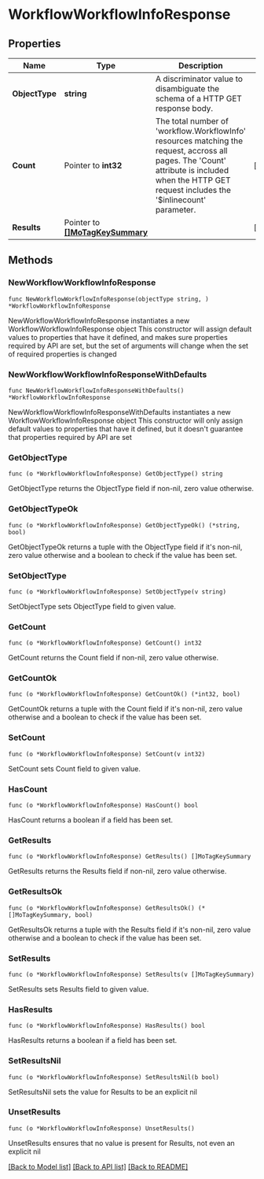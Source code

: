 # WorkflowWorkflowInfoResponse

## Properties

Name | Type | Description | Notes
------------ | ------------- | ------------- | -------------
**ObjectType** | **string** | A discriminator value to disambiguate the schema of a HTTP GET response body. | 
**Count** | Pointer to **int32** | The total number of &#39;workflow.WorkflowInfo&#39; resources matching the request, accross all pages. The &#39;Count&#39; attribute is included when the HTTP GET request includes the &#39;$inlinecount&#39; parameter. | [optional] 
**Results** | Pointer to [**[]MoTagKeySummary**](MoTagKeySummary.md) |  | [optional] 

## Methods

### NewWorkflowWorkflowInfoResponse

`func NewWorkflowWorkflowInfoResponse(objectType string, ) *WorkflowWorkflowInfoResponse`

NewWorkflowWorkflowInfoResponse instantiates a new WorkflowWorkflowInfoResponse object
This constructor will assign default values to properties that have it defined,
and makes sure properties required by API are set, but the set of arguments
will change when the set of required properties is changed

### NewWorkflowWorkflowInfoResponseWithDefaults

`func NewWorkflowWorkflowInfoResponseWithDefaults() *WorkflowWorkflowInfoResponse`

NewWorkflowWorkflowInfoResponseWithDefaults instantiates a new WorkflowWorkflowInfoResponse object
This constructor will only assign default values to properties that have it defined,
but it doesn't guarantee that properties required by API are set

### GetObjectType

`func (o *WorkflowWorkflowInfoResponse) GetObjectType() string`

GetObjectType returns the ObjectType field if non-nil, zero value otherwise.

### GetObjectTypeOk

`func (o *WorkflowWorkflowInfoResponse) GetObjectTypeOk() (*string, bool)`

GetObjectTypeOk returns a tuple with the ObjectType field if it's non-nil, zero value otherwise
and a boolean to check if the value has been set.

### SetObjectType

`func (o *WorkflowWorkflowInfoResponse) SetObjectType(v string)`

SetObjectType sets ObjectType field to given value.


### GetCount

`func (o *WorkflowWorkflowInfoResponse) GetCount() int32`

GetCount returns the Count field if non-nil, zero value otherwise.

### GetCountOk

`func (o *WorkflowWorkflowInfoResponse) GetCountOk() (*int32, bool)`

GetCountOk returns a tuple with the Count field if it's non-nil, zero value otherwise
and a boolean to check if the value has been set.

### SetCount

`func (o *WorkflowWorkflowInfoResponse) SetCount(v int32)`

SetCount sets Count field to given value.

### HasCount

`func (o *WorkflowWorkflowInfoResponse) HasCount() bool`

HasCount returns a boolean if a field has been set.

### GetResults

`func (o *WorkflowWorkflowInfoResponse) GetResults() []MoTagKeySummary`

GetResults returns the Results field if non-nil, zero value otherwise.

### GetResultsOk

`func (o *WorkflowWorkflowInfoResponse) GetResultsOk() (*[]MoTagKeySummary, bool)`

GetResultsOk returns a tuple with the Results field if it's non-nil, zero value otherwise
and a boolean to check if the value has been set.

### SetResults

`func (o *WorkflowWorkflowInfoResponse) SetResults(v []MoTagKeySummary)`

SetResults sets Results field to given value.

### HasResults

`func (o *WorkflowWorkflowInfoResponse) HasResults() bool`

HasResults returns a boolean if a field has been set.

### SetResultsNil

`func (o *WorkflowWorkflowInfoResponse) SetResultsNil(b bool)`

 SetResultsNil sets the value for Results to be an explicit nil

### UnsetResults
`func (o *WorkflowWorkflowInfoResponse) UnsetResults()`

UnsetResults ensures that no value is present for Results, not even an explicit nil

[[Back to Model list]](../README.md#documentation-for-models) [[Back to API list]](../README.md#documentation-for-api-endpoints) [[Back to README]](../README.md)


